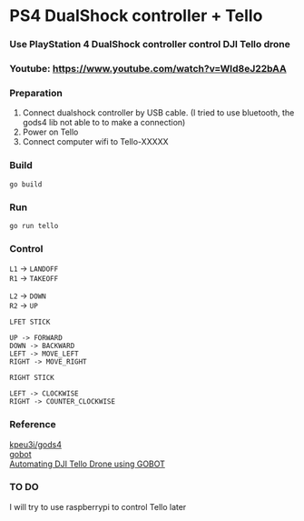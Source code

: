 # PS4 DualShock controller + Tello
### Use PlayStation 4 DualShock controller control DJI Tello drone
### Youtube: https://www.youtube.com/watch?v=WId8eJ22bAA



### Preparation 
1. Connect dualshock controller by USB cable. (I tried to use bluetooth, the gods4 lib not able to to make a connection)
2. Power on Tello
3. Connect computer wifi to Tello-XXXXX
### Build
```
go build
```

### Run
```
go run tello
```

### Control
`L1` -> `LANDOFF`  
`R1` -> `TAKEOFF`

`L2` -> `DOWN`  
`R2` -> `UP`

`LFET STICK`

    UP -> FORWARD  
    DOWN -> BACKWARD  
    LEFT -> MOVE_LEFT   
    RIGHT -> MOVE_RIGHT

`RIGHT STICK`

    LEFT -> CLOCKWISE   
    RIGHT -> COUNTER_CLOCKWISE
### Reference
[kpeu3i/gods4](https://github.com/kpeu3i/gods4)  
[gobot](https://gobot.io/)  
[Automating DJI Tello Drone using GOBOT](https://medium.com/tarkalabs/automating-dji-tello-drone-using-gobot-2b711bf42af6)

### TO DO
I will try to use raspberrypi to control Tello later